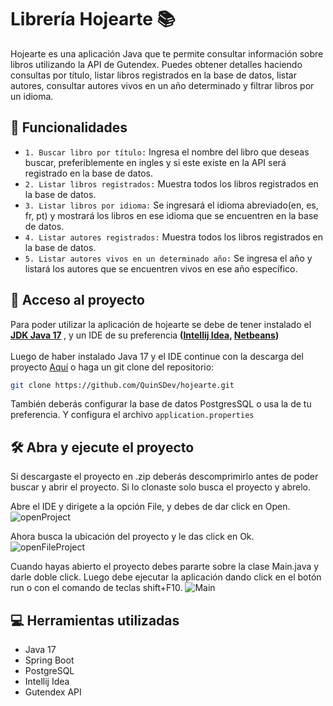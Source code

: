 # Librería Hojearte 📚
Hojearte es una aplicación Java que te permite consultar información sobre libros utilizando la API de Gutendex. Puedes obtener detalles haciendo consultas por título, listar libros registrados 
en la base de datos, listar autores, consultar autores vivos en un año determinado y filtrar libros por un idioma.

## 🔨 Funcionalidades
- `1. Buscar libro por título:` Ingresa el nombre del libro que deseas buscar, preferiblemente en ingles y si este existe en la API será registrado en la base de datos.
- `2. Listar libros registrados:` Muestra todos los libros registrados en la base de datos.
- `3. Listar libros por idioma:` Se ingresará el idioma abreviado(en, es, fr, pt) y mostrará los libros en ese idioma que se encuentren en la base de datos.
- `4. Listar autores registrados:` Muestra todos los libros registrados en la base de datos.
- `5. Listar autores vivos en un determinado año:` Se ingresa el año y listará los autores que se encuentren vivos en ese año específico.

## 📁 Acceso al proyecto
Para poder utilizar la aplicación de hojearte se debe de tener instalado el <strong>[JDK Java 17](https://www.oracle.com/java/technologies/javase/jdk17-archive-downloads.html)
</strong>, y un IDE de su preferencia <strong>([Intellij Idea](https://www.jetbrains.com/idea/download/?section=windows), [Netbeans](https://netbeans.apache.org/front/main/download/))</strong>
<br><br>
Luego de haber instalado Java 17 y el IDE continue con la descarga del proyecto [Aquí](https://github.com/QuinSDev/hojearte/blob/main/hojearte.rar) o haga un git clone del repositorio:

```sh
git clone https://github.com/QuinSDev/hojearte.git
```

También deberás configurar la base de datos PostgresSQL o usa la de tu preferencia. Y configura el archivo `application.properties`

 ## 🛠️ Abra y ejecute el proyecto
Si descargaste el proyecto en .zip deberás descomprimirlo antes de poder buscar y abrir el proyecto. Si lo clonaste solo busca el proyecto y abrelo.

Abre el IDE y dirigete a la opción File, y debes de dar click en Open.
![openProject](https://github.com/QuinSDev/currency-converter/assets/132032504/76381837-b9fa-4087-a466-aed9fbbc0270)

Ahora busca la ubicación del proyecto y le das click en Ok.
![openFileProject](https://github.com/QuinSDev/currency-converter/assets/132032504/5b837a3c-14df-4ea5-a4fa-36632547f6ea)

Cuando hayas abierto el proyecto debes pararte sobre la clase Main.java y darle doble click. Luego debe ejecutar la aplicación dando click en el botón run o con el comando de teclas shift+F10.
![Main](https://github.com/QuinSDev/currency-converter/assets/132032504/b382ab9d-e056-4164-8055-1b105e90aac9)

## 💻 Herramientas utilizadas
- Java 17
- Spring Boot
- PostgreSQL
- Intellij Idea
- Gutendex API
